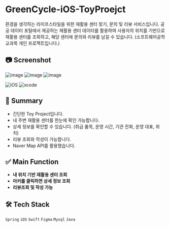 # GreenCycle-iOS-ToyProejct
환경을 생각하는 라이프스타일을 위한 재활용 센터 찾기, 문의 및 리뷰 서비스입니다. 공공 데이터 포털에서 제공하는 재활용 센터 데이터를 활용하여 사용자의 위치를 기반으로 재활용 센터를 조회하고, 해당 센터에 문의와 리뷰를 남길 수 있습니다.
(소프트웨어공학 교과목 개인 프로젝트입니다.)

## 📷 Screenshot
<p>
<img width=“150” alt="image" src="https://github.com/Eunice991217/GreenCycle-iOS-ToyProject/assets/101406317/24051c38-efdc-4fd9-8f9c-923560555205">
<img width=“150” alt="image" src="https://github.com/Eunice991217/GreenCycle-iOS-ToyProject/assets/101406317/b0007dbc-e3a9-44e5-87da-b233f95c03be">
<img width=“150” alt="image" src="https://github.com/Eunice991217/GreenCycle-iOS-ToyProject/assets/101406317/c8de9772-c8f4-4b6d-bc5a-232b1c7eff7c">
</p>

![iOS](https://img.shields.io/badge/iOS-000000?style=for-the-badge&logo=ios&logoColor=white)
![xcode](https://img.shields.io/badge/Xcode-007ACC?style=for-the-badge&logo=Xcode&logoColor=white)

## 📝 Summary 

- 간단한 Toy Project입니다.
- 내 주변 재활용 센터를 한눈에 확인 가능합니다.
- 상세 정보를 확인할 수 있습니다. (취급 품목, 운영 시간, 기관 전화, 운영 대표, 위치)
- 리뷰 조회와 작성이 가능합니다.
- Naver Map API를 활용했습니다.

## ✅ Main Function 

- **내 위치 기반 재활용 센터 조회** 
- **마커를 클릭하면 상세 정보 조회**
- **리뷰조회 및 작성 가능**

## 🛠️ Tech Stack

 `Spring`  `iOS` `Swift` `Figma`  `Mysql` `Java`
